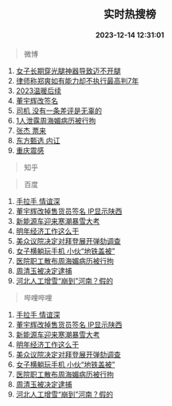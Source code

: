 <div align="center"><h2>实时热搜榜</h2><h4>2023-12-14 12:31:01</h4></div>

> 微博  

1. [女子长期穿光腿神器导致迈不开腿](https://s.weibo.com/weibo?q=%23%E5%A5%B3%E5%AD%90%E9%95%BF%E6%9C%9F%E7%A9%BF%E5%85%89%E8%85%BF%E7%A5%9E%E5%99%A8%E5%AF%BC%E8%87%B4%E8%BF%88%E4%B8%8D%E5%BC%80%E8%85%BF%23&t=31&band_rank=1&Refer=top)<br />
2. [律师称郑爽如有能力却不执行最高判7年](https://s.weibo.com/weibo?q=%23%E5%BE%8B%E5%B8%88%E7%A7%B0%E9%83%91%E7%88%BD%E5%A6%82%E6%9C%89%E8%83%BD%E5%8A%9B%E5%8D%B4%E4%B8%8D%E6%89%A7%E8%A1%8C%E6%9C%80%E9%AB%98%E5%88%A47%E5%B9%B4%23&t=31&band_rank=2&Refer=top)<br />
3. [2023温暖后续](https://s.weibo.com/weibo?q=%232023%E6%B8%A9%E6%9A%96%E5%90%8E%E7%BB%AD%23&t=31&band_rank=3&Refer=top)<br />
4. [董宇辉改签名](https://s.weibo.com/weibo?q=%23%E8%91%A3%E5%AE%87%E8%BE%89%E6%94%B9%E7%AD%BE%E5%90%8D%23&t=31&band_rank=4&Refer=top)<br />
5. [司机 没有一条差评是无辜的](https://s.weibo.com/weibo?q=%E5%8F%B8%E6%9C%BA%20%E6%B2%A1%E6%9C%89%E4%B8%80%E6%9D%A1%E5%B7%AE%E8%AF%84%E6%98%AF%E6%97%A0%E8%BE%9C%E7%9A%84&t=31&band_rank=5&Refer=top)<br />
6. [1人泄露周海媚病历被行拘](https://s.weibo.com/weibo?q=%231%E4%BA%BA%E6%B3%84%E9%9C%B2%E5%91%A8%E6%B5%B7%E5%AA%9A%E7%97%85%E5%8E%86%E8%A2%AB%E8%A1%8C%E6%8B%98%23&t=31&band_rank=6&Refer=top)<br />
7. [张杰 票来](https://s.weibo.com/weibo?q=%E5%BC%A0%E6%9D%B0%20%E7%A5%A8%E6%9D%A5&t=31&band_rank=7&Refer=top)<br />
8. [东方甄选 内讧](https://s.weibo.com/weibo?q=%E4%B8%9C%E6%96%B9%E7%94%84%E9%80%89%20%E5%86%85%E8%AE%A7&t=31&band_rank=8&Refer=top)<br />
9. [重庆震感](https://s.weibo.com/weibo?q=%E9%87%8D%E5%BA%86%E9%9C%87%E6%84%9F&t=31&band_rank=9&Refer=top)<br />

> 知乎  


> 百度  

1. [手拉手 情谊深](https://www.baidu.com/s?wd=%E6%89%8B%E6%8B%89%E6%89%8B+%E6%83%85%E8%B0%8A%E6%B7%B1&sa=fyb_news&rsv_dl=fyb_news)<br />
2. [董宇辉改掉售货员签名 IP显示陕西](https://www.baidu.com/s?wd=%E8%91%A3%E5%AE%87%E8%BE%89%E6%94%B9%E6%8E%89%E5%94%AE%E8%B4%A7%E5%91%98%E7%AD%BE%E5%90%8D+IP%E6%98%BE%E7%A4%BA%E9%99%95%E8%A5%BF&sa=fyb_news&rsv_dl=fyb_news)<br />
3. [新能源车迎来寒潮暴雪大考](https://www.baidu.com/s?wd=%E6%96%B0%E8%83%BD%E6%BA%90%E8%BD%A6%E8%BF%8E%E6%9D%A5%E5%AF%92%E6%BD%AE%E6%9A%B4%E9%9B%AA%E5%A4%A7%E8%80%83&sa=fyb_news&rsv_dl=fyb_news)<br />
4. [明年经济工作这么干](https://www.baidu.com/s?wd=%E6%98%8E%E5%B9%B4%E7%BB%8F%E6%B5%8E%E5%B7%A5%E4%BD%9C%E8%BF%99%E4%B9%88%E5%B9%B2&sa=fyb_news&rsv_dl=fyb_news)<br />
5. [美众议院决定对拜登展开弹劾调查](https://www.baidu.com/s?wd=%E7%BE%8E%E4%BC%97%E8%AE%AE%E9%99%A2%E5%86%B3%E5%AE%9A%E5%AF%B9%E6%8B%9C%E7%99%BB%E5%B1%95%E5%BC%80%E5%BC%B9%E5%8A%BE%E8%B0%83%E6%9F%A5&sa=fyb_news&rsv_dl=fyb_news)<br />
6. [女子横躺玩手机 小伙“地铁盖被”](https://www.baidu.com/s?wd=%E5%A5%B3%E5%AD%90%E6%A8%AA%E8%BA%BA%E7%8E%A9%E6%89%8B%E6%9C%BA+%E5%B0%8F%E4%BC%99%E2%80%9C%E5%9C%B0%E9%93%81%E7%9B%96%E8%A2%AB%E2%80%9D&sa=fyb_news&rsv_dl=fyb_news)<br />
7. [医院职工散布周海媚病历被行拘](https://www.baidu.com/s?wd=%E5%8C%BB%E9%99%A2%E8%81%8C%E5%B7%A5%E6%95%A3%E5%B8%83%E5%91%A8%E6%B5%B7%E5%AA%9A%E7%97%85%E5%8E%86%E8%A2%AB%E8%A1%8C%E6%8B%98&sa=fyb_news&rsv_dl=fyb_news)<br />
8. [周清玉被决定逮捕](https://www.baidu.com/s?wd=%E5%91%A8%E6%B8%85%E7%8E%89%E8%A2%AB%E5%86%B3%E5%AE%9A%E9%80%AE%E6%8D%95&sa=fyb_news&rsv_dl=fyb_news)<br />
9. [河北人工增雪“崩到”河南？假的](https://www.baidu.com/s?wd=%E6%B2%B3%E5%8C%97%E4%BA%BA%E5%B7%A5%E5%A2%9E%E9%9B%AA%E2%80%9C%E5%B4%A9%E5%88%B0%E2%80%9D%E6%B2%B3%E5%8D%97%EF%BC%9F%E5%81%87%E7%9A%84&sa=fyb_news&rsv_dl=fyb_news)<br />

> 哔哩哔哩  

1. [手拉手 情谊深](https://www.baidu.com/s?wd=%E6%89%8B%E6%8B%89%E6%89%8B+%E6%83%85%E8%B0%8A%E6%B7%B1&sa=fyb_news&rsv_dl=fyb_news)<br />
2. [董宇辉改掉售货员签名 IP显示陕西](https://www.baidu.com/s?wd=%E8%91%A3%E5%AE%87%E8%BE%89%E6%94%B9%E6%8E%89%E5%94%AE%E8%B4%A7%E5%91%98%E7%AD%BE%E5%90%8D+IP%E6%98%BE%E7%A4%BA%E9%99%95%E8%A5%BF&sa=fyb_news&rsv_dl=fyb_news)<br />
3. [新能源车迎来寒潮暴雪大考](https://www.baidu.com/s?wd=%E6%96%B0%E8%83%BD%E6%BA%90%E8%BD%A6%E8%BF%8E%E6%9D%A5%E5%AF%92%E6%BD%AE%E6%9A%B4%E9%9B%AA%E5%A4%A7%E8%80%83&sa=fyb_news&rsv_dl=fyb_news)<br />
4. [明年经济工作这么干](https://www.baidu.com/s?wd=%E6%98%8E%E5%B9%B4%E7%BB%8F%E6%B5%8E%E5%B7%A5%E4%BD%9C%E8%BF%99%E4%B9%88%E5%B9%B2&sa=fyb_news&rsv_dl=fyb_news)<br />
5. [美众议院决定对拜登展开弹劾调查](https://www.baidu.com/s?wd=%E7%BE%8E%E4%BC%97%E8%AE%AE%E9%99%A2%E5%86%B3%E5%AE%9A%E5%AF%B9%E6%8B%9C%E7%99%BB%E5%B1%95%E5%BC%80%E5%BC%B9%E5%8A%BE%E8%B0%83%E6%9F%A5&sa=fyb_news&rsv_dl=fyb_news)<br />
6. [女子横躺玩手机 小伙“地铁盖被”](https://www.baidu.com/s?wd=%E5%A5%B3%E5%AD%90%E6%A8%AA%E8%BA%BA%E7%8E%A9%E6%89%8B%E6%9C%BA+%E5%B0%8F%E4%BC%99%E2%80%9C%E5%9C%B0%E9%93%81%E7%9B%96%E8%A2%AB%E2%80%9D&sa=fyb_news&rsv_dl=fyb_news)<br />
7. [医院职工散布周海媚病历被行拘](https://www.baidu.com/s?wd=%E5%8C%BB%E9%99%A2%E8%81%8C%E5%B7%A5%E6%95%A3%E5%B8%83%E5%91%A8%E6%B5%B7%E5%AA%9A%E7%97%85%E5%8E%86%E8%A2%AB%E8%A1%8C%E6%8B%98&sa=fyb_news&rsv_dl=fyb_news)<br />
8. [周清玉被决定逮捕](https://www.baidu.com/s?wd=%E5%91%A8%E6%B8%85%E7%8E%89%E8%A2%AB%E5%86%B3%E5%AE%9A%E9%80%AE%E6%8D%95&sa=fyb_news&rsv_dl=fyb_news)<br />
9. [河北人工增雪“崩到”河南？假的](https://www.baidu.com/s?wd=%E6%B2%B3%E5%8C%97%E4%BA%BA%E5%B7%A5%E5%A2%9E%E9%9B%AA%E2%80%9C%E5%B4%A9%E5%88%B0%E2%80%9D%E6%B2%B3%E5%8D%97%EF%BC%9F%E5%81%87%E7%9A%84&sa=fyb_news&rsv_dl=fyb_news)<br />
